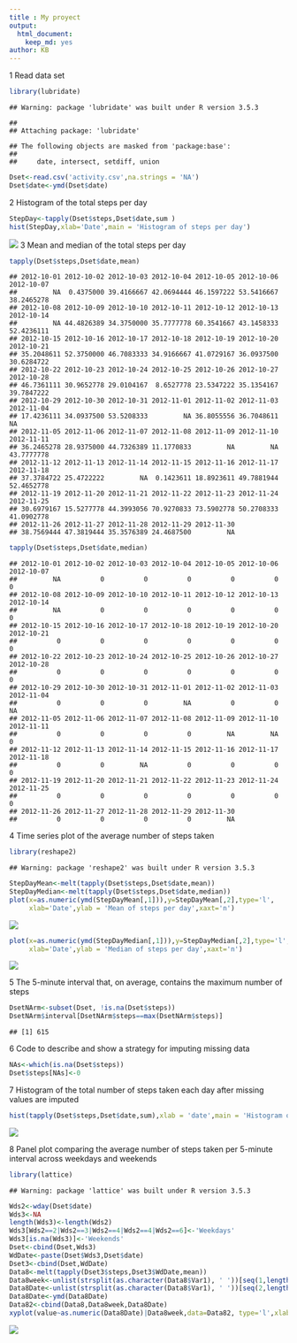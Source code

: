 ```yaml
---
title : My proyect
output: 
  html_document: 
    keep_md: yes
author: KB
---
```



1 Read data set

```r
library(lubridate)
```

```
## Warning: package 'lubridate' was built under R version 3.5.3
```

```
## 
## Attaching package: 'lubridate'
```

```
## The following objects are masked from 'package:base':
## 
##     date, intersect, setdiff, union
```

```r
Dset<-read.csv('activity.csv',na.strings = 'NA')
Dset$date<-ymd(Dset$date)
```


2 Histogram of the total steps per day

```r
StepDay<-tapply(Dset$steps,Dset$date,sum )
hist(StepDay,xlab='Date',main = 'Histogram of steps per day')
```

![](PA1_template_files/figure-html/unnamed-chunk-2-1.png)<!-- -->
3 Mean and median of the total steps per day

```r
tapply(Dset$steps,Dset$date,mean)
```

```
## 2012-10-01 2012-10-02 2012-10-03 2012-10-04 2012-10-05 2012-10-06 2012-10-07 
##         NA  0.4375000 39.4166667 42.0694444 46.1597222 53.5416667 38.2465278 
## 2012-10-08 2012-10-09 2012-10-10 2012-10-11 2012-10-12 2012-10-13 2012-10-14 
##         NA 44.4826389 34.3750000 35.7777778 60.3541667 43.1458333 52.4236111 
## 2012-10-15 2012-10-16 2012-10-17 2012-10-18 2012-10-19 2012-10-20 2012-10-21 
## 35.2048611 52.3750000 46.7083333 34.9166667 41.0729167 36.0937500 30.6284722 
## 2012-10-22 2012-10-23 2012-10-24 2012-10-25 2012-10-26 2012-10-27 2012-10-28 
## 46.7361111 30.9652778 29.0104167  8.6527778 23.5347222 35.1354167 39.7847222 
## 2012-10-29 2012-10-30 2012-10-31 2012-11-01 2012-11-02 2012-11-03 2012-11-04 
## 17.4236111 34.0937500 53.5208333         NA 36.8055556 36.7048611         NA 
## 2012-11-05 2012-11-06 2012-11-07 2012-11-08 2012-11-09 2012-11-10 2012-11-11 
## 36.2465278 28.9375000 44.7326389 11.1770833         NA         NA 43.7777778 
## 2012-11-12 2012-11-13 2012-11-14 2012-11-15 2012-11-16 2012-11-17 2012-11-18 
## 37.3784722 25.4722222         NA  0.1423611 18.8923611 49.7881944 52.4652778 
## 2012-11-19 2012-11-20 2012-11-21 2012-11-22 2012-11-23 2012-11-24 2012-11-25 
## 30.6979167 15.5277778 44.3993056 70.9270833 73.5902778 50.2708333 41.0902778 
## 2012-11-26 2012-11-27 2012-11-28 2012-11-29 2012-11-30 
## 38.7569444 47.3819444 35.3576389 24.4687500         NA
```

```r
tapply(Dset$steps,Dset$date,median)
```

```
## 2012-10-01 2012-10-02 2012-10-03 2012-10-04 2012-10-05 2012-10-06 2012-10-07 
##         NA          0          0          0          0          0          0 
## 2012-10-08 2012-10-09 2012-10-10 2012-10-11 2012-10-12 2012-10-13 2012-10-14 
##         NA          0          0          0          0          0          0 
## 2012-10-15 2012-10-16 2012-10-17 2012-10-18 2012-10-19 2012-10-20 2012-10-21 
##          0          0          0          0          0          0          0 
## 2012-10-22 2012-10-23 2012-10-24 2012-10-25 2012-10-26 2012-10-27 2012-10-28 
##          0          0          0          0          0          0          0 
## 2012-10-29 2012-10-30 2012-10-31 2012-11-01 2012-11-02 2012-11-03 2012-11-04 
##          0          0          0         NA          0          0         NA 
## 2012-11-05 2012-11-06 2012-11-07 2012-11-08 2012-11-09 2012-11-10 2012-11-11 
##          0          0          0          0         NA         NA          0 
## 2012-11-12 2012-11-13 2012-11-14 2012-11-15 2012-11-16 2012-11-17 2012-11-18 
##          0          0         NA          0          0          0          0 
## 2012-11-19 2012-11-20 2012-11-21 2012-11-22 2012-11-23 2012-11-24 2012-11-25 
##          0          0          0          0          0          0          0 
## 2012-11-26 2012-11-27 2012-11-28 2012-11-29 2012-11-30 
##          0          0          0          0         NA
```

4 Time series plot of the average number of steps taken

```r
library(reshape2)
```

```
## Warning: package 'reshape2' was built under R version 3.5.3
```

```r
StepDayMean<-melt(tapply(Dset$steps,Dset$date,mean))
StepDayMedian<-melt(tapply(Dset$steps,Dset$date,median))
plot(x=as.numeric(ymd(StepDayMean[,1])),y=StepDayMean[,2],type='l',
     xlab='Date',ylab = 'Mean of steps per day',xaxt='n')
```

![](PA1_template_files/figure-html/unnamed-chunk-4-1.png)<!-- -->

```r
plot(x=as.numeric(ymd(StepDayMedian[,1])),y=StepDayMedian[,2],type='l',
     xlab='Date',ylab = 'Median of steps per day',xaxt='n')
```

![](PA1_template_files/figure-html/unnamed-chunk-4-2.png)<!-- -->

5 The 5-minute interval that, on average, contains the maximum number of steps

```r
DsetNArm<-subset(Dset, !is.na(Dset$steps))
DsetNArm$interval[DsetNArm$steps==max(DsetNArm$steps)]
```

```
## [1] 615
```

6 Code to describe and show a strategy for imputing missing data


```r
NAs<-which(is.na(Dset$steps))
Dset$steps[NAs]<-0
```

7 Histogram of the total number of steps taken each day after missing values are imputed


```r
hist(tapply(Dset$steps,Dset$date,sum),xlab = 'date',main = 'Histogram of steps per day')
```

![](PA1_template_files/figure-html/unnamed-chunk-7-1.png)<!-- -->

8 Panel plot comparing the average number of steps taken per 5-minute 
interval across weekdays and weekends


```r
library(lattice)
```

```
## Warning: package 'lattice' was built under R version 3.5.3
```

```r
Wds2<-wday(Dset$date)
Wds3<-NA
length(Wds3)<-length(Wds2)
Wds3[Wds2==2|Wds2==3|Wds2==4|Wds2==4|Wds2==6]<-'Weekdays'
Wds3[is.na(Wds3)]<-'Weekends'
Dset<-cbind(Dset,Wds3)
WdDate<-paste(Dset$Wds3,Dset$date)
Dset3<-cbind(Dset,WdDate)
Data8<-melt(tapply(Dset3$steps,Dset3$WdDate,mean))
Data8week<-unlist(strsplit(as.character(Data8$Var1), ' '))[seq(1,length(Data8$Var1)*2,by=2)]
Data8Date<-unlist(strsplit(as.character(Data8$Var1), ' '))[seq(2,length(Data8$Var1)*2,by=2)]
Data8Date<-ymd(Data8Date)
Data82<-cbind(Data8,Data8week,Data8Date)
xyplot(value~as.numeric(Data8Date)|Data8week,data=Data82, type='l',xlab='Date')
```

![](PA1_template_files/figure-html/unnamed-chunk-8-1.png)<!-- -->
